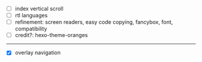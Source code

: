 - [ ] index vertical scroll
- [ ] rtl languages
- [ ] refinement:
    screen readers, easy code copying, fancybox,
    font, compatibility
- [ ] credit?: hexo-theme-oranges

---

- [X] overlay navigation
